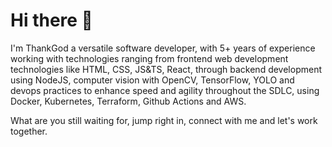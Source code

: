 # Hi there 👋

I'm ThankGod a versatile software developer, with 5+ years of experience working with technologies ranging from frontend web development technologies like HTML, CSS, JS&TS, React, through backend development using NodeJS, computer vision with OpenCV, TensorFlow, YOLO and devops practices to enhance speed and agility throughout the SDLC, using Docker, Kubernetes, Terraform, Github Actions and AWS.

What are you still waiting for, jump right in, connect with me and let's work together.
